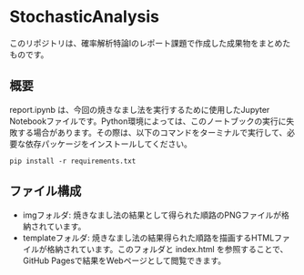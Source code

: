 # StochasticAnalysis
このリポジトリは、確率解析特論Ⅰのレポート課題で作成した成果物をまとめたものです。

## 概要
report.ipynb は、今回の焼きなまし法を実行するために使用したJupyter Notebookファイルです。Python環境によっては、このノートブックの実行に失敗する場合があります。その際は、以下のコマンドをターミナルで実行して、必要な依存パッケージをインストールしてください。
```
pip install -r requirements.txt
```

## ファイル構成
- imgフォルダ: 焼きなまし法の結果として得られた順路のPNGファイルが格納されています。
- templateフォルダ: 焼きなまし法の結果得られた順路を描画するHTMLファイルが格納されています。このフォルダと index.html を参照することで、GitHub Pagesで結果をWebページとして閲覧できます。


